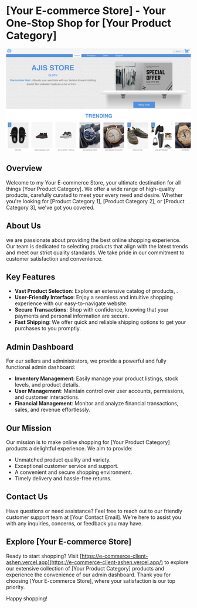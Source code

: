 # [Your E-commerce Store] - Your One-Stop Shop for [Your Product Category]

![E-commerce Store](public/readMe.png)

## Overview

Welcome to my Your E-commerce Store, your ultimate destination for all things [Your Product Category]. We offer a wide range of high-quality products, carefully curated to meet your every need and desire. Whether you're looking for [Product Category 1], [Product Category 2], or [Product Category 3], we've got you covered.

## About Us

we are passionate about providing the best online shopping experience. Our team is dedicated to selecting products that align with the latest trends and meet our strict quality standards. We take pride in our commitment to customer satisfaction and convenience.

## Key Features

- **Vast Product Selection**: Explore an extensive catalog of products, .
- **User-Friendly Interface**: Enjoy a seamless and intuitive shopping experience with our easy-to-navigate website.
- **Secure Transactions**: Shop with confidence, knowing that your payments and personal information are secure.
- **Fast Shipping**: We offer quick and reliable shipping options to get your purchases to you promptly.

## Admin Dashboard

For our sellers and administrators, we provide a powerful and fully functional admin dashboard:

- **Inventory Management**: Easily manage your product listings, stock levels, and product details.
- **User Management**: Maintain control over user accounts, permissions, and customer interactions.
- **Financial Management**: Monitor and analyze financial transactions, sales, and revenue effortlessly.

## Our Mission

Our mission is to make online shopping for [Your Product Category] products a delightful experience. We aim to provide:

- Unmatched product quality and variety.
- Exceptional customer service and support.
- A convenient and secure shopping environment.
- Timely delivery and hassle-free returns.

## Contact Us

Have questions or need assistance? Feel free to reach out to our friendly customer support team at [Your Contact Email]. We're here to assist you with any inquiries, concerns, or feedback you may have.

## Explore [Your E-commerce Store]

Ready to start shopping? Visit [https://e-commerce-client-ashen.vercel.app](https://e-commerce-client-ashen.vercel.app/) to explore our extensive collection of [Your Product Category] products and experience the convenience of our admin dashboard. Thank you for choosing [Your E-commerce Store], where your satisfaction is our top priority.

Happy shopping!

